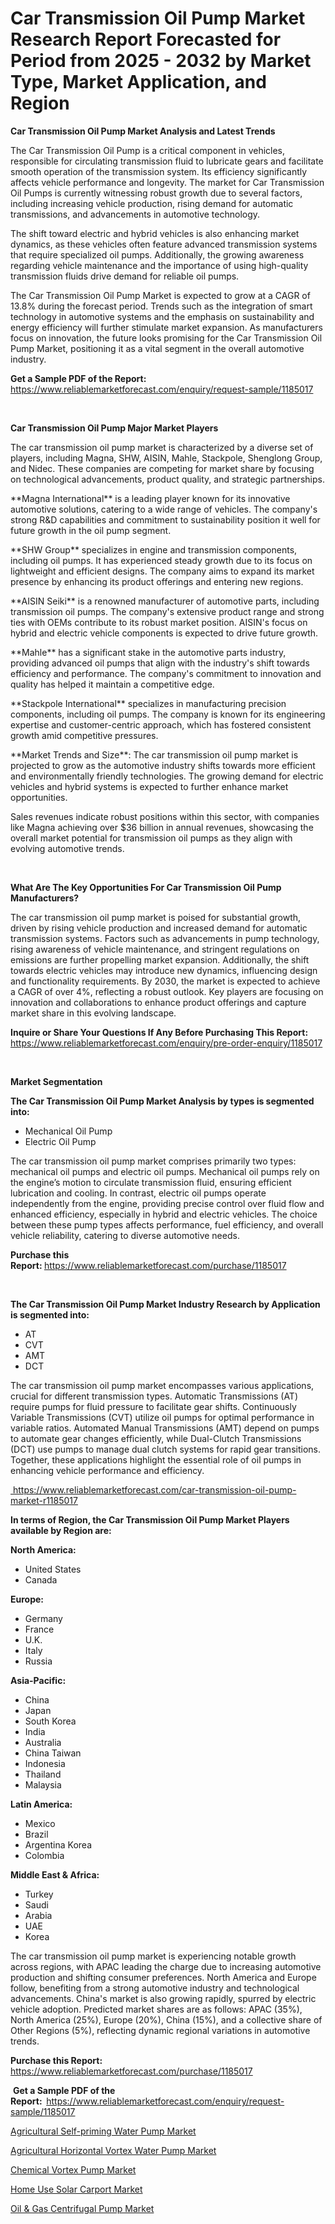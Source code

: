 <p><h1>Car Transmission Oil Pump Market Research Report Forecasted for Period from 2025 -  2032 by Market Type, Market Application, and Region</h1></p><p><strong>Car Transmission Oil Pump Market Analysis and Latest Trends</strong></p>
<p><p>The Car Transmission Oil Pump is a critical component in vehicles, responsible for circulating transmission fluid to lubricate gears and facilitate smooth operation of the transmission system. Its efficiency significantly affects vehicle performance and longevity. The market for Car Transmission Oil Pumps is currently witnessing robust growth due to several factors, including increasing vehicle production, rising demand for automatic transmissions, and advancements in automotive technology.</p><p>The shift toward electric and hybrid vehicles is also enhancing market dynamics, as these vehicles often feature advanced transmission systems that require specialized oil pumps. Additionally, the growing awareness regarding vehicle maintenance and the importance of using high-quality transmission fluids drive demand for reliable oil pumps.</p><p>The Car Transmission Oil Pump Market is expected to grow at a CAGR of 13.8% during the forecast period. Trends such as the integration of smart technology in automotive systems and the emphasis on sustainability and energy efficiency will further stimulate market expansion. As manufacturers focus on innovation, the future looks promising for the Car Transmission Oil Pump Market, positioning it as a vital segment in the overall automotive industry.</p></p>
<p><strong>Get a Sample PDF of the Report:&nbsp;</strong> <a href="https://www.reliablemarketforecast.com/enquiry/request-sample/1185017?utm_campaign=1080&utm_medium=2&utm_source=Github&utm_content=ia&utm_term=28032025&utm_id=car-transmission-oil-pump">https://www.reliablemarketforecast.com/enquiry/request-sample/1185017</a></p>
<p>&nbsp;</p>
<p><strong>Car Transmission Oil Pump Major Market Players</strong></p>
<p><p>The car transmission oil pump market is characterized by a diverse set of players, including Magna, SHW, AISIN, Mahle, Stackpole, Shenglong Group, and Nidec. These companies are competing for market share by focusing on technological advancements, product quality, and strategic partnerships.</p><p>**Magna International** is a leading player known for its innovative automotive solutions, catering to a wide range of vehicles. The company's strong R&D capabilities and commitment to sustainability position it well for future growth in the oil pump segment.</p><p>**SHW Group** specializes in engine and transmission components, including oil pumps. It has experienced steady growth due to its focus on lightweight and efficient designs. The company aims to expand its market presence by enhancing its product offerings and entering new regions.</p><p>**AISIN Seiki** is a renowned manufacturer of automotive parts, including transmission oil pumps. The company's extensive product range and strong ties with OEMs contribute to its robust market position. AISIN's focus on hybrid and electric vehicle components is expected to drive future growth.</p><p>**Mahle** has a significant stake in the automotive parts industry, providing advanced oil pumps that align with the industry's shift towards efficiency and performance. The company's commitment to innovation and quality has helped it maintain a competitive edge.</p><p>**Stackpole International** specializes in manufacturing precision components, including oil pumps. The company is known for its engineering expertise and customer-centric approach, which has fostered consistent growth amid competitive pressures.</p><p>**Market Trends and Size**: The car transmission oil pump market is projected to grow as the automotive industry shifts towards more efficient and environmentally friendly technologies. The growing demand for electric vehicles and hybrid systems is expected to further enhance market opportunities.</p><p>Sales revenues indicate robust positions within this sector, with companies like Magna achieving over $36 billion in annual revenues, showcasing the overall market potential for transmission oil pumps as they align with evolving automotive trends.</p></p>
<p>&nbsp;</p>
<p><strong>What Are The Key Opportunities For Car Transmission Oil Pump Manufacturers?</strong></p>
<p><p>The car transmission oil pump market is poised for substantial growth, driven by rising vehicle production and increased demand for automatic transmission systems. Factors such as advancements in pump technology, rising awareness of vehicle maintenance, and stringent regulations on emissions are further propelling market expansion. Additionally, the shift towards electric vehicles may introduce new dynamics, influencing design and functionality requirements. By 2030, the market is expected to achieve a CAGR of over 4%, reflecting a robust outlook. Key players are focusing on innovation and collaborations to enhance product offerings and capture market share in this evolving landscape.</p></p>
<p><strong>Inquire or Share Your Questions If Any Before Purchasing This Report:</strong> <a href="https://www.reliablemarketforecast.com/enquiry/pre-order-enquiry/1185017?utm_campaign=1080&utm_medium=2&utm_source=Github&utm_content=ia&utm_term=28032025&utm_id=car-transmission-oil-pump">https://www.reliablemarketforecast.com/enquiry/pre-order-enquiry/1185017</a></p>
<p>&nbsp;</p>
<p><strong>Market Segmentation</strong></p>
<p><strong>The Car Transmission Oil Pump Market Analysis by types is segmented into:</strong></p>
<p><ul><li>Mechanical Oil Pump</li><li>Electric Oil Pump</li></ul></p>
<p><p>The car transmission oil pump market comprises primarily two types: mechanical oil pumps and electric oil pumps. Mechanical oil pumps rely on the engine’s motion to circulate transmission fluid, ensuring efficient lubrication and cooling. In contrast, electric oil pumps operate independently from the engine, providing precise control over fluid flow and enhanced efficiency, especially in hybrid and electric vehicles. The choice between these pump types affects performance, fuel efficiency, and overall vehicle reliability, catering to diverse automotive needs.</p></p>
<p><strong>Purchase this Report:&nbsp;</strong><a href="https://www.reliablemarketforecast.com/purchase/1185017?utm_campaign=1080&utm_medium=2&utm_source=Github&utm_content=ia&utm_term=28032025&utm_id=car-transmission-oil-pump">https://www.reliablemarketforecast.com/purchase/1185017</a></p>
<p>&nbsp;</p>
<p><strong>The Car Transmission Oil Pump Market Industry Research by Application is segmented into:</strong></p>
<p><ul><li>AT</li><li>CVT</li><li>AMT</li><li>DCT</li></ul></p>
<p><p>The car transmission oil pump market encompasses various applications, crucial for different transmission types. Automatic Transmissions (AT) require pumps for fluid pressure to facilitate gear shifts. Continuously Variable Transmissions (CVT) utilize oil pumps for optimal performance in variable ratios. Automated Manual Transmissions (AMT) depend on pumps to automate gear changes efficiently, while Dual-Clutch Transmissions (DCT) use pumps to manage dual clutch systems for rapid gear transitions. Together, these applications highlight the essential role of oil pumps in enhancing vehicle performance and efficiency.</p></p>
<p><a href="https://www.reliablemarketforecast.com/car-transmission-oil-pump-market-r1185017?utm_campaign=1080&utm_medium=2&utm_source=Github&utm_content=ia&utm_term=28032025&utm_id=car-transmission-oil-pump">&nbsp;https://www.reliablemarketforecast.com/car-transmission-oil-pump-market-r1185017</a></p>
<p><strong>In terms of Region, the Car Transmission Oil Pump Market Players available by Region are:</strong></p>
<p>
    <p> <strong> North America: </strong>
        <ul>
            <li>United States</li>
            <li>Canada</li>
        </ul>
        </p> 
    <p> <strong> Europe: </strong>
        <ul>
            <li>Germany</li>
            <li>France</li>
            <li>U.K.</li>
            <li>Italy</li>
            <li>Russia</li>
        </ul>
        </p> 
    <p> <strong> Asia-Pacific: </strong>
        <ul>
            <li>China</li>
            <li>Japan</li>
            <li>South Korea</li>
            <li>India</li>
            <li>Australia</li>
            <li>China Taiwan</li>
            <li>Indonesia</li>
            <li>Thailand</li>
            <li>Malaysia</li>
        </ul>
        </p> 
    <p> <strong> Latin America: </strong>
        <ul>
            <li>Mexico</li>
            <li>Brazil</li>
            <li>Argentina Korea</li>
            <li>Colombia</li>
        </ul>
        </p> 
    <p> <strong> Middle East & Africa: </strong>
        <ul>
            <li>Turkey</li>
            <li>Saudi</li>
            <li>Arabia</li>
            <li>UAE</li>
            <li>Korea</li>
        </ul>
    </p>
    </p>
<p><p>The car transmission oil pump market is experiencing notable growth across regions, with APAC leading the charge due to increasing automotive production and shifting consumer preferences. North America and Europe follow, benefiting from a strong automotive industry and technological advancements. China's market is also growing rapidly, spurred by electric vehicle adoption. Predicted market shares are as follows: APAC (35%), North America (25%), Europe (20%), China (15%), and a collective share of Other Regions (5%), reflecting dynamic regional variations in automotive trends.</p></p>
<p><strong>Purchase this Report: </strong><a href="https://www.reliablemarketforecast.com/purchase/1185017?utm_campaign=1080&utm_medium=2&utm_source=Github&utm_content=ia&utm_term=28032025&utm_id=car-transmission-oil-pump">https://www.reliablemarketforecast.com/purchase/1185017</a></p>
<p>&nbsp;<strong>Get a Sample PDF of the Report:&nbsp;&nbsp;</strong><a href="https://www.reliablemarketforecast.com/enquiry/request-sample/1185017?utm_campaign=1080&utm_medium=2&utm_source=Github&utm_content=ia&utm_term=28032025&utm_id=car-transmission-oil-pump">https://www.reliablemarketforecast.com/enquiry/request-sample/1185017</a></p>
<p><strong></strong></p>
<p><p><a href="https://github.com/onutsheinz/Market-Research-Report-List-1/blob/main/agricultural-self-priming-water-pump-market.md?utm_campaign=1080&utm_medium=2&utm_source=Github&utm_content=ia&utm_term=28032025&utm_id=car-transmission-oil-pump">Agricultural Self-priming Water Pump Market</a></p><p><a href="https://github.com/rueffmuoloqw/Market-Research-Report-List-1/blob/main/agricultural-horizontal-vortex-water-pump-market.md?utm_campaign=1080&utm_medium=2&utm_source=Github&utm_content=ia&utm_term=28032025&utm_id=car-transmission-oil-pump">Agricultural Horizontal Vortex Water Pump Market</a></p><p><a href="https://github.com/lazloklitz2e/Market-Research-Report-List-1/blob/main/chemical-vortex-pump-market.md?utm_campaign=1080&utm_medium=2&utm_source=Github&utm_content=ia&utm_term=28032025&utm_id=car-transmission-oil-pump">Chemical Vortex Pump Market</a></p><p><a href="https://github.com/atawanyeze/Market-Research-Report-List-1/blob/main/home-use-solar-carport-market.md?utm_campaign=1080&utm_medium=2&utm_source=Github&utm_content=ia&utm_term=28032025&utm_id=car-transmission-oil-pump">Home Use Solar Carport Market</a></p><p><a href="https://github.com/pezezlarue7h/Market-Research-Report-List-1/blob/main/oil-gas-centrifugal-pump-market.md?utm_campaign=1080&utm_medium=2&utm_source=Github&utm_content=ia&utm_term=28032025&utm_id=car-transmission-oil-pump">Oil & Gas Centrifugal Pump Market</a></p></p>